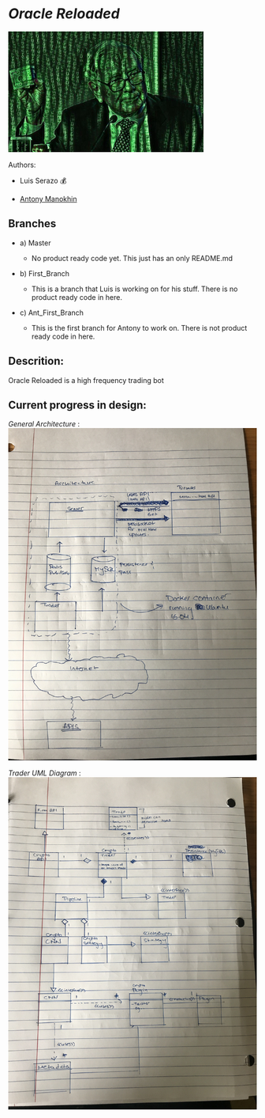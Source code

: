 # *Oracle Reloaded*
![alt text](Pictures/OR_small.png)

Authors:

- Luis Serazo :moneybag:

- [Antony Manokhin](http://antcny.com)

## Branches
   - a) Master
     	- No product ready code yet. This just has an only README.md

   - b) First_Branch
     	- This is a branch that Luis is working on for his stuff. There is no product ready code in here.

   - c) Ant_First_Branch
     	- This is the first branch for Antony to work on. There is not product ready code in here.
	
## Descrition:
Oracle Reloaded is a high frequency trading bot

## Current progress in design:
*General Architecture* :
![alt text](Pictures/Progress_Pictures/image1.png)

*Trader UML Diagram* :
![alt text](Pictures/Progress_Pictures/image2.png)
